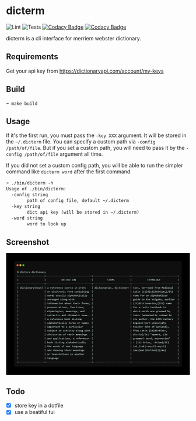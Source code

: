 # dicterm

![Lint](https://github.com/murat/dicterm/actions/workflows/lint.yml/badge.svg)
![Tests](https://github.com/murat/dicterm/actions/workflows/test.yml/badge.svg)
[![Codacy Badge](https://app.codacy.com/project/badge/Grade/295007f859ca44b5b1a9418bb5685d40)](https://www.codacy.com/gh/murat/dicterm/dashboard?utm_source=github.com&utm_medium=referral&utm_content=murat/dicterm&utm_campaign=Badge_Grade)
[![Codacy Badge](https://app.codacy.com/project/badge/Coverage/295007f859ca44b5b1a9418bb5685d40)](https://www.codacy.com/gh/murat/dicterm/dashboard?utm_source=github.com&utm_medium=referral&utm_content=murat/dicterm&utm_campaign=Badge_Coverage)

dicterm is a cli interface for merriem webster dictionary.

## Requirements

Get your api key from <https://dictionaryapi.com/account/my-keys>

## Build

```shell
➜ make build
```

## Usage

If it's the first run, you must pass the `-key XXX` argument.
It will be stored in the `~/.dicterm` file.
You can specify a custom path via `-config /path/of/file`.
But if you set a custom path, you will need to pass it by the `-config /path/of/file` argument all time.

If you did not set a custom config path, you will be able to run the
simpler command like `dicterm word` after the first command.

```shell
➜ ./bin/dicterm -h
Usage of ./bin/dicterm:
  -config string
        path of config file, default ~/.dicterm
  -key string
        dict api key (will be stored in ~/.dicterm)
  -word string
        word to look up
```

## Screenshot

![screenshot](./example/screenshot.jpeg)

## Todo

-   [x] store key in a dotfile
-   [x] use a beatiful tui
